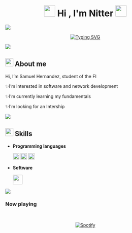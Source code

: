 ###
<!---Header--->
<h1 align="center"><img src="https://github.com/Nitter-Bot/Imagenes/blob/main/Hackerman.gif" width="35"><b> Hi , I'm Nitter </b><img src="https://github.com/Nitter-Bot/Imagenes/blob/main/Hackerman.gif" width="35"></h1>
<img src="https://user-images.githubusercontent.com/73097560/115834477-dbab4500-a447-11eb-908a-139a6edaec5c.gif">

<!---SVG Animation--->
<p align="center">
<a href="https://git.io/typing-svg"><img src="https://readme-typing-svg.demolab.com?font=Fira+Code&size=25&pause=1000&color=FFF277&center=true&random=false&width=440&height=70&lines=Computer+Engineering+Student;UNAM+Engineering+Faculty" alt="Typing SVG" /></a>
</p>
<img src="https://user-images.githubusercontent.com/73097560/115834477-dbab4500-a447-11eb-908a-139a6edaec5c.gif">

## <picture><img src = "https://github.com/Nitter-Bot/Imagenes/blob/main/camera2.gif" width = 25px></picture> **About me**

  
 Hi, I’m Samuel Hernandez, student of the FI
  
✨I’m interested in software and network development

✨I’m currently learning my fundamentals

✨I’m looking for an Intership

<img src="https://user-images.githubusercontent.com/73097560/115834477-dbab4500-a447-11eb-908a-139a6edaec5c.gif">

## <picture><img src = "https://github.com/Nitter-Bot/Imagenes/blob/main/Code.gif" width = 25px></picture> **Skills**

<p>

- **Programming languages**

  <picture><img src="https://github.com/Nitter-Bot/Imagenes/blob/main/C_Logo.png" width=20px></picture>
  <picture><img src="https://upload.wikimedia.org/wikipedia/commons/thumb/1/18/ISO_C%2B%2B_Logo.svg/1822px-ISO_C%2B%2B_Logo.svg.png" width=20px></picture>
  <picture><img src="https://upload.wikimedia.org/wikipedia/commons/thumb/c/c3/Python-logo-notext.svg/1869px-Python-logo-notext.svg.png" width=20px></picture>
</p>

<p>

- **Software**

  <picture><img src="https://e7.pngegg.com/pngimages/430/446/png-clipart-penguin-logo-linux-brand-font-penguin-animals-text.png" width=30px></picture>
  
</p>

<img src="https://user-images.githubusercontent.com/73097560/115834477-dbab4500-a447-11eb-908a-139a6edaec5c.gif">

### Now playing

&nbsp;<div align="center">
  [![Spotify](https://nitter-five.vercel.app/api/spotify?background_color=0d1117&border_color=ffffff)](https://open.spotify.com/user/kick2345)
</div>

